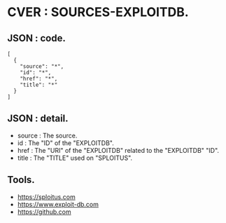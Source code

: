 # CVER : SOURCES-EXPLOITDB.

## JSON : code.

    [
      {
        "source": "*",
        "id": "*",
        "href": "*",
        "title": "*"
      }
    ]

## JSON : detail.

- source : The source.
- id : The "ID" of the "EXPLOITDB".
- href : The "URI" of the "EXPLOITDB" related to the "EXPLOITDB" "ID".
- title : The "TITLE" used on "SPLOITUS".

## Tools.

- https://sploitus.com
- https://www.exploit-db.com
- https://github.com



